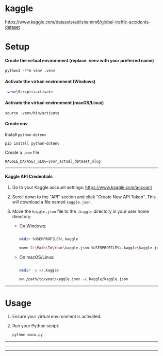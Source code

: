 # kaggle

https://www.kaggle.com/datasets/adilshamim8/global-traffic-accidents-dataset

# Setup

#### Create the virtual environment (replace .venv with your preferred name)

```
python3 -**m venv .venv
```

#### **Activate the virtual environment (Windows)**

```powershell
.venv\Scripts\activate
```

#### Activate the virtual environment (macOS/Linux)

```
source .venv/bin/activate
```

#### Create env

Install `python-dotenv`

`pip install python-dotenv`

Create a `.env` file

`KAGGLE_DATASET_SLUG=your_actual_dataset_slug`

---

#### Kaggle API Credentials

1. Go to your Kaggle account settings: https://www.kaggle.com/account
2. Scroll down to the "API" section and click "Create New API Token". This will download a file named `kaggle.json`.
3. Move the `kaggle.json` file to the `.kaggle` directory in your user home directory:

   - On Windows:

     ```sh

     mkdir %USERPROFILE%\.kaggle

     move C:\Path\To\Your\kaggle.json %USERPROFILE%\.kaggle\kaggle.json

     ```
   - On macOS/Linux:

     ```sh

     mkdir -p ~/.kaggle

     mv /path/to/your/kaggle.json ~/.kaggle/kaggle.json

     ```

---

# Usage

1. Ensure your virtual environment is activated.
2. Run your Python script:

   ```sh
   python main.py

   ```

---

---

---
